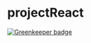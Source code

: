 # projectReact

[![Greenkeeper badge](https://badges.greenkeeper.io/alikahwaji/projectReact.svg)](https://greenkeeper.io/)